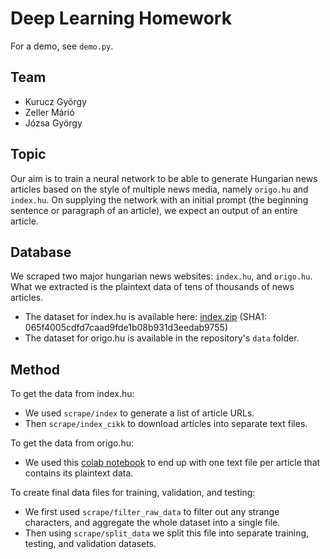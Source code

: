 # Deep Learning Homework
For a demo, see `demo.py`.

## Team
- Kurucz György
- Zeller Márió
- Józsa György

## Topic
Our aim is to train a neural network to be able to generate Hungarian news articles based on the style of multiple news media, namely `origo.hu` and `index.hu`. On supplying the network with an initial prompt (the beginning sentence or paragraph of an article), we expect an output of an entire article.

## Database
We scraped two major hungarian news websites: `index.hu`, and `origo.hu`. What we extracted is the plaintext data of tens of thousands of news articles.
- The dataset for index.hu is available here: [index.zip](https://kuruczgy.com/u/Auwna30x/index.zip) (SHA1: 065f4005cdfd7caad9fde1b08b931d3eedab9755)
- The dataset for origo.hu is available in the repository's `data` folder.

## Method
To get the data from index.hu:
- We used `scrape/index` to generate a list of article URLs.
- Then `scrape/index_cikk` to download articles into separate text files.

To get the data from origo.hu:
- We used this [colab notebook](https://colab.research.google.com/drive/1bo_ql5_60SqLqwxtb88PK0KkemL-qdRO) to end up with one text file per article that contains its plaintext data.

To create final data files for training, validation, and testing:
- We first used `scrape/filter_raw_data` to filter out any strange characters, and aggregate the whole dataset into a single file.
- Then using `scrape/split_data` we split this file into separate training, testing, and validation datasets.
